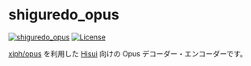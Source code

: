 shiguredo_opus
==============

[![shiguredo_opus](https://img.shields.io/crates/v/shiguredo_opus.svg)](https://crates.io/crates/shiguredo_opus)
[![License](https://img.shields.io/badge/License-Apache%202.0-blue.svg)](https://opensource.org/licenses/Apache-2.0)

[xiph/opus] を利用した [Hisui] 向けの Opus デコーダー・エンコーダーです。

[Hisui]: https://github.com/shiguredo/hisui
[xiph/opus]: https://github.com/xiph/opus
